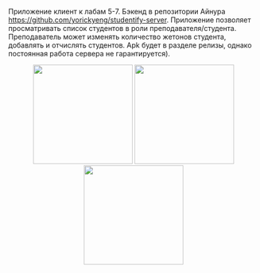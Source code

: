 Приложение клиент к лабам 5-7. Бэкенд в репозитории Айнура https://github.com/yorickyeng/studentify-server.
Приложение позволяет просматривать список студентов в роли преподавателя/студента. Преподаватель может изменять количество жетонов студента, 
добавлять и отчислять студентов. Apk будет в разделе релизы, однако постоянная работа сервера не гарантируется). 
<div align="center">
   <img src="https://github.com/user-attachments/assets/5f4b3144-b744-49b4-827b-8c80207e3d95" width="200"/>
  <img src="https://github.com/user-attachments/assets/187a6695-a40e-4528-a25c-98ed99fa460d" width="200"/>
  <img src="https://github.com/user-attachments/assets/d6259e23-759b-4dd1-9a43-30d558c77383" width="200"/>

</div>
